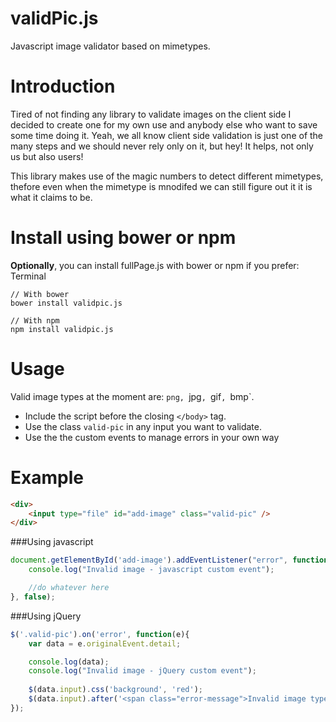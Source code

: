 # validPic.js
Javascript image validator based on mimetypes.


# Introduction
Tired of not finding any library to validate images on the client side I decided to create one for my own use and anybody else who want to save some time doing it.
Yeah, we all know client side validation is just one of the many steps and we should never rely only on it, but hey! It helps, not only us but also users!

This library makes use of the magic numbers to detect different mimetypes, thefore even when the mimetype is mnodifed we can still figure out it it is what it claims to be.

# Install using bower or npm

**Optionally**, you can install fullPage.js with bower or npm if you prefer:
Terminal

```shell
// With bower
bower install validpic.js

// With npm
npm install validpic.js
```

# Usage

Valid image types at the moment are: `png, `jpg`, `gif`, `bmp`.

- Include the script before the closing `</body>` tag.
- Use the class `valid-pic` in any input you want to validate.
- Use the the custom events to manage errors in your own way

# Example

```html
<div>
    <input type="file" id="add-image" class="valid-pic" />
</div>
```

###Using javascript

```javascript
document.getElementById('add-image').addEventListener("error", function(){
    console.log("Invalid image - javascript custom event");

    //do whatever here
}, false);
```

###Using jQuery

```javascript
$('.valid-pic').on('error', function(e){
    var data = e.originalEvent.detail;

    console.log(data);
    console.log("Invalid image - jQuery custom event");
    
    $(data.input).css('background', 'red');
    $(data.input).after('<span class="error-message">Invalid image type!</div>');
});
```

